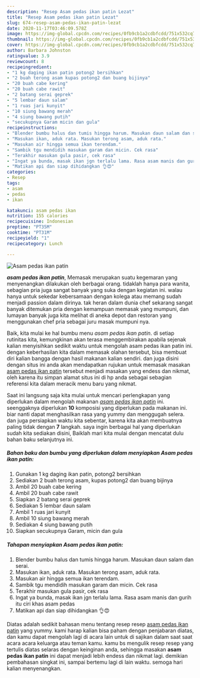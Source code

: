 ```yaml
---
description: "Resep Asam pedas ikan patin Lezat"
title: "Resep Asam pedas ikan patin Lezat"
slug: 674-resep-asam-pedas-ikan-patin-lezat
date: 2020-11-17T03:46:09.578Z
image: https://img-global.cpcdn.com/recipes/0fb9cb1a2cdbfcdd/751x532cq70/asam-pedas-ikan-patin-foto-resep-utama.jpg
thumbnail: https://img-global.cpcdn.com/recipes/0fb9cb1a2cdbfcdd/751x532cq70/asam-pedas-ikan-patin-foto-resep-utama.jpg
cover: https://img-global.cpcdn.com/recipes/0fb9cb1a2cdbfcdd/751x532cq70/asam-pedas-ikan-patin-foto-resep-utama.jpg
author: Barbara Johnston
ratingvalue: 3.9
reviewcount: 8
recipeingredient:
- "1 kg daging ikan patin potong2 bersihkan"
- "2 buah terong asam kupas potong2 dan buang bijinya"
- "20 buah cabe kering"
- "20 buah cabe rawit"
- "2 batang serai geprek"
- "5 lembar daun salam"
- "1 ruas jari kunyit"
- "10 siung bawang merah"
- "4 siung bawang putih"
- "secukupnya Garam micin dan gula"
recipeinstructions:
- "Blender bumbu halus dan tumis hingga harum. Masukan daun salam dan serai."
- "Masukan ikan, aduk rata. Masukan terong asam, aduk rata."
- "Masukan air hingga semua ikan terendam."
- "Sambik tgu mendidih masukan garam dan micin. Cek rasa"
- "Terakhir masukan gula pasir, cek rasa"
- "Ingat ya bunda, masak ikan jgn terlalu lama. Rasa asam manis dan gurih itu ciri khas asam pedas"
- "Matikan api dan siap dihidangkan 👌😍"
categories:
- Resep
tags:
- asam
- pedas
- ikan

katakunci: asam pedas ikan 
nutrition: 155 calories
recipecuisine: Indonesian
preptime: "PT35M"
cooktime: "PT31M"
recipeyield: "1"
recipecategory: Lunch

---
```



![Asam pedas ikan patin](https://img-global.cpcdn.com/recipes/0fb9cb1a2cdbfcdd/751x532cq70/asam-pedas-ikan-patin-foto-resep-utama.jpg)

<b><i>asam pedas ikan patin</i></b>, Memasak merupakan suatu kegemaran yang menyenangkan dilakukan oleh berbagai orang. tidaklah hanya para wanita, sebagian pria juga sangat banyak yang suka dengan kegiatan ini. walau hanya untuk sekedar kebersamaan dengan kolega atau memang sudah menjadi passion dalam dirinya. tak heran dalam dunia chef sekarang sangat banyak ditemukan pria dengan kemampuan memasak yang mumpuni, dan lumayan banyak juga kita melihat di aneka depot dan restoran yang menggunakan chef pria sebagai juru masak mumpuni nya.

Baik, kita mulai ke hal bumbu menu <i>asam pedas ikan patin</i>. di setiap rutinitas kita, kemungkinan akan terasa menggembirakan apabila sejenak kalian menyisihkan sedikit waktu untuk mengolah asam pedas ikan patin ini. dengan keberhasilan kita dalam memasak olahan tersebut, bisa membuat diri kalian bangga dengan hasil makanan kalian sendiri. dan juga disini dengan situs ini anda akan mendapatkan rujukan untuk memasak masakan <u>asam pedas ikan patin</u> tersebut menjadi masakan yang endess dan nikmat, oleh karena itu simpan alamat situs ini di hp anda sebagai sebagian referensi kita dalam meracik menu baru yang nikmat.




Saat ini langsung saja kita mulai untuk mencari perlengkapan yang diperlukan dalam mengolah makanan <u><i>asam pedas ikan patin</i></u> ini. seenggaknya diperlukan <b>10</b> komposisi yang diperlukan pada makanan ini. biar nanti dapat menghasilkan rasa yang yummy dan menggugah selera. dan juga persiapkan waktu kita sebentar, karena kita akan membuatnya paling tidak dengan <b>7</b> langkah. saya ingin berbagai hal yang diperlukan sudah kita sediakan disini, Baiklah mari kita mulai dengan mencatat dulu bahan baku selanjutnya ini.

<!--inarticleads1-->

##### Bahan baku dan bumbu yang diperlukan dalam menyiapkan Asam pedas ikan patin:

1. Gunakan 1 kg daging ikan patin, potong2 bersihkan
1. Sediakan 2 buah terong asam, kupas potong2 dan buang bijinya
1. Ambil 20 buah cabe kering
1. Ambil 20 buah cabe rawit
1. Siapkan 2 batang serai geprek
1. Sediakan 5 lembar daun salam
1. Ambil 1 ruas jari kunyit
1. Ambil 10 siung bawang merah
1. Sediakan 4 siung bawang putih
1. Siapkan secukupnya Garam, micin dan gula




<!--inarticleads2-->

##### Tahapan menyiapkan Asam pedas ikan patin:

1. Blender bumbu halus dan tumis hingga harum. Masukan daun salam dan serai.
1. Masukan ikan, aduk rata. Masukan terong asam, aduk rata.
1. Masukan air hingga semua ikan terendam.
1. Sambik tgu mendidih masukan garam dan micin. Cek rasa
1. Terakhir masukan gula pasir, cek rasa
1. Ingat ya bunda, masak ikan jgn terlalu lama. Rasa asam manis dan gurih itu ciri khas asam pedas
1. Matikan api dan siap dihidangkan 👌😍




Diatas adalah sedikit bahasan menu tentang resep resep <u>asam pedas ikan patin</u> yang yummy. kami harap kalian bisa paham dengan penjabaran diatas, dan kamu dapat mengolah lagi di acara lain untuk di sajikan dalam saat saat acara acara keluarga atau teman kamu. kamu bs mengulik resep resep yang tertulis diatas selaras dengan keinginan anda, sehingga masakan <b>asam pedas ikan patin</b> ini dapat menjadi lebih endess dan nikmat lagi. demikian pembahasan singkat ini, sampai bertemu lagi di lain waktu. semoga hari kalian menyenangkan.
